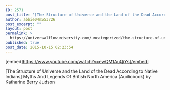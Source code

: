 ```yaml
---
ID: 2571
post_title: '[The Structure of Universe and the Land of the Dead According to Native Indians] Myths Of America'
author: abbie04m553726
post_excerpt: ""
layout: post
permalink: >
  https://universalflowuniversity.com/uncategorized/the-structure-of-universe-and-the-land-of-the-dead-according-to-native-indians-myths-of-america/
published: true
post_date: 2015-10-15 02:23:54
---
```

[embed]https://www.youtube.com/watch?v=ewQM1AuQiYs[/embed]<br>
<p>[The Structure of Universe and the Land of the Dead According to Native Indians] Myths And Legends Of British North America (Audiobook) by Katharine Berry Judson</p>